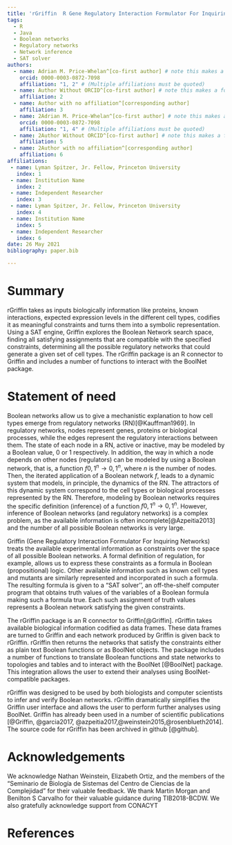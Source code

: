 ```yaml
---
title: 'rGriffin  R Gene Regulatory Interaction Formulator For Inquiring Networks'
tags:
  - R
  - Java
  - Boolean networks
  - Regulatory networks
  - Network inference
  - SAT solver
authors:
  - name: Adrian M. Price-Whelan^[co-first author] # note this makes a footnote saying 'co-first author'
    orcid: 0000-0003-0872-7098
    affiliation: "1, 2" # (Multiple affiliations must be quoted)
  - name: Author Without ORCID^[co-first author] # note this makes a footnote saying 'co-first author'
    affiliation: 2
  - name: Author with no affiliation^[corresponding author]
    affiliation: 3
  - name: 2Adrian M. Price-Whelan^[co-first author] # note this makes a footnote saying 'co-first author'
    orcid: 0000-0003-0872-7098
    affiliation: "1, 4" # (Multiple affiliations must be quoted)
  - name: 2Author Without ORCID^[co-first author] # note this makes a footnote saying 'co-first author'
    affiliation: 5
  - name: 2Author with no affiliation^[corresponding author]
    affiliation: 6
affiliations:
 - name: Lyman Spitzer, Jr. Fellow, Princeton University
   index: 1
 - name: Institution Name
   index: 2
 - name: Independent Researcher
   index: 3
 - name: Lyman Spitzer, Jr. Fellow, Princeton University
   index: 4
 - name: Institution Name
   index: 5
 - name: Independent Researcher
   index: 6
date: 26 May 2021
bibliography: paper.bib

---
```



# Summary

rGriffin takes as inputs biologically information like proteins, known interactions, expected expression levels in the different cell types, codifies it as meaningful constraints and turns them into a symbolic representation. Using a SAT engine, Griffin explores the Boolean Network search space, finding all satisfying assignments that are compatible with the specified constraints, determining all the possible regulatory networks that could generate a given set of cell types. The rGriffin package is an R connector to Griffin and includes a number of functions to interact with the BoolNet package.

# Statement of need

Boolean networks allow us to give a mechanistic explanation to how cell types emerge from regulatory networks (RN)[@Kauffman1969]. In regulatory networks, nodes represent genes, proteins or biological processes, while the edges represent the regulatory interactions between them. The state of each node in a RN, active or inactive, may be modeled by a Boolean value, $0$ or $1$ respectively. In addition, the way in which a node depends on other nodes (regulators) can be modeled by using a Boolean network, that is, a function $f {0,1}^n \rightarrow {0,1}^n$, where $n$ is the number of nodes. Then, the iterated application of a Boolean network $f$, leads to a dynamic system that models, in principle, the dynamics of the RN. The attractors of this dynamic system correspond to the cell types or biological processes represented by the RN. Therefore, modeling by Boolean networks requires the specific definition (inference) of a function $f {0,1}^n \rightarrow {0,1}^n$. However, inference of Boolean networks (and regulatory networks) is a complex problem, as the available information is often incomplete[@Azpeitia2013] and the number of all possible Boolean networks is very large. 

Griffin (Gene Regulatory Interaction Formulator For Inquiring Networks) treats the available experimental information as constraints over the space of all possible Boolean networks. A formal definition of regulation, for example, allows us to express these constraints as a formula in Boolean (propositional) logic. Other available information such as known cell types and mutants are similarly represented and incorporated in such a formula. The resulting formula is given to a “SAT solver’’, an off-the-shelf computer program that obtains truth values of the variables of a Boolean formula making such a formula true. Each such assignment of truth values represents a Boolean network satisfying the given constraints.

The rGriffin package is an R connector to Griffin[@Griffin]. rGriffin takes available biological information codified as data frames. These data frames are turned to Griffin and each network produced by Griffin is given back to rGriffin. rGriffin then returns the networks that satisfy the constraints either as plain text Boolean functions or as BoolNet objects. The package includes a number of functions to translate Boolean functions and state networks to topologies and tables and to interact with the BoolNet [@BoolNet] package. This integration allows the user to extend their analyses using BoolNet-compatible packages.

rGriffin was designed to be used by both biologists and computer scientists to infer and verify Boolean networks. rGriffin dramatically simplifies the Griffin user interface and allows the user to perform further analyses using BoolNet. Griffin has already been used in a number of scientific publications [@Griffin, @garcia2017, @azpeitia2017,@weinstein2015,@rosenblueth2014]. The source code for rGriffin has been archived in github [@github].

# Acknowledgements

We acknowledge Nathan Weinstein, Elizabeth Ortiz, and the members of the “Seminario de Biología de Sistemas del Centro de Ciencias de la Complejidad” for their valuable feedback. We thank Martin Morgan and Benilton S Carvalho for their valuable guidance during TIB2018-BCDW. We also gratefully acknowledge support from CONACYT 

# References

